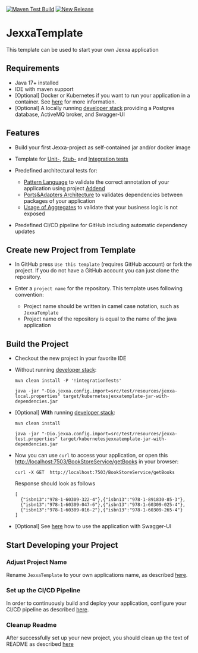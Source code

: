 [![Maven Test Build](https://github.com/jexxa-projects/JexxaTemplate/actions/workflows/mavenBuild.yml/badge.svg)](https://github.com/jexxa-projects/JexxaTemplate/actions/workflows/mavenBuild.yml)
[![New Release](https://github.com/jexxa-projects/JexxaTemplate/actions/workflows/newRelease.yml/badge.svg)](https://github.com/jexxa-projects/JexxaTemplate/actions/workflows/newRelease.yml)

# JexxaTemplate
This template can be used to start your own Jexxa application 

## Requirements

*   Java 17+ installed
*   IDE with maven support 
*   [Optional] Docker or Kubernetes if you want to run your application in a container. See [here](README-CICD.md) for more information.   
*   [Optional] A locally running [developer stack](deploy/developerStack.yml) providing a Postgres database, ActiveMQ broker, and Swagger-UI 

## Features

*   Build your first Jexxa-project as self-contained jar and/or docker image
    
*   Template for [Unit-](src/test/java/io/jexxa/kubernetesjexxatemplate/domain/book/BookTest.java), [Stub-](src/test/java/io/jexxa/kubernetesjexxatemplate/applicationservice/BookStoreServiceTest.java) and [Integration tests](src/test/java/io/jexxa/kubernetesjexxatemplate/integration/JexxaTemplateIT.java)

*   Predefined architectural tests for: 
    *   [Pattern Language](src/test/java/io/jexxa/kubernetesjexxatemplate/architecture/ArchitectureTest.java) to validate the correct annotation of your application using project [Addend](http://addend.jexxa.io/) 
    *   [Ports&Adapters Architecture](src/test/java/io/jexxa/kubernetesjexxatemplate/architecture/ArchitectureTest.java) to validates dependencies between packages of your application
    *   [Usage of Aggregates](src/test/java/io/jexxa/kubernetesjexxatemplate/architecture/ArchitectureTest.java) to validate that your business logic is not exposed

*   Predefined CI/CD pipeline for GitHub including automatic dependency updates 
 
## Create new Project from Template

*   In GitHub press `Use this template` (requires GitHub account) or fork the project. If you do not have a GitHub account you can just clone the repository. 

*   Enter a `project name` for the repository. This template uses following convention:
    *   Project name should be written in camel case notation, such as `JexxaTemplate`
    *   Project name of the repository is equal to the name of the java application

## Build the Project

*   Checkout the new project in your favorite IDE

*   Without running [developer stack](deploy/developerStack.yml):
    ```shell
    mvn clean install -P '!integrationTests'

    java -jar "-Dio.jexxa.config.import=src/test/resources/jexxa-local.properties" target/kubernetesjexxatemplate-jar-with-dependencies.jar
    ```

*   [Optional] **With** running [developer stack](deploy/developerStack.yml):
    ```shell
    mvn clean install
    
    java -jar "-Dio.jexxa.config.import=src/test/resources/jexxa-test.properties" target/kubernetesjexxatemplate-jar-with-dependencies.jar
    ```

*   Now you can use `curl` to access your application, or open this [http://localhost:7503/BookStoreService/getBooks](http://localhost:7503/BookStoreService/getBooks) in your browser:
    ```Console
    curl -X GET  http://localhost:7503/BookStoreService/getBooks
    ```
    Response should look as follows 
    ```Console
    [
      {"isbn13":"978-1-60309-322-4"},{"isbn13":"978-1-891830-85-3"},
      {"isbn13":"978-1-60309-047-6"},{"isbn13":"978-1-60309-025-4"},
      {"isbn13":"978-1-60309-016-2"},{"isbn13":"978-1-60309-265-4"}
    ]
    ```
*   [Optional] See [here](https://github.com/jexxa-projects/JexxaTutorials/blob/main/BookStore/README-OPENAPI.md#explore-openapi) how to use the application with Swagger-UI

## Start Developing your Project

### Adjust Project Name

Rename `JexxaTemplate` to your own applications name, as described [here](README-ProjectName.md). 

### Set up the CI/CD Pipeline  

In order to continuously build and deploy your application, configure your CI/CD pipeline as described [here](README-CICD.md).

### Cleanup Readme

After successfully set up your new project, you should clean up the text of README as described [here](https://www.makeareadme.com)    
